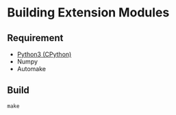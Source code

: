 # Building Extension Modules

## Requirement
- [Python3 (CPython)](python-dowload-cpython)
- Numpy
- Automake

## Build
``` shell
make
```

[python-download-cpython]: https://www.python.org/downloads/
